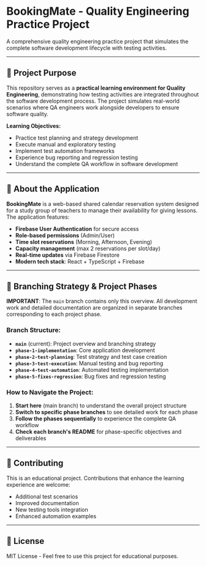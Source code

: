 # BookingMate - Quality Engineering Practice Project

A comprehensive quality engineering practice project that simulates the complete software development lifecycle with testing activities.

---

## 🎯 Project Purpose

This repository serves as a **practical learning environment for Quality Engineering**, demonstrating how testing activities are integrated throughout the software development process. The project simulates real-world scenarios where QA engineers work alongside developers to ensure software quality.

**Learning Objectives:**
- Practice test planning and strategy development
- Execute manual and exploratory testing
- Implement test automation frameworks
- Experience bug reporting and regression testing
- Understand the complete QA workflow in software development

---

## 📖 About the Application

**BookingMate** is a web-based shared calendar reservation system designed for a study group of teachers to manage their availability for giving lessons. The application features:

- **Firebase User Authentication** for secure access
- **Role-based permissions** (Admin/User)
- **Time slot reservations** (Morning, Afternoon, Evening)
- **Capacity management** (max 2 reservations per slot/day)
- **Real-time updates** via Firebase Firestore
- **Modern tech stack**: React + TypeScript + Firebase

---

## 🌿 Branching Strategy & Project Phases

**IMPORTANT**: The `main` branch contains only this overview. All development work and detailed documentation are organized in separate branches corresponding to each project phase.

### Branch Structure:

- **`main`** (current): Project overview and branching strategy
- **`phase-1-implementation`**: Core application development
- **`phase-2-test-planning`**: Test strategy and test case creation
- **`phase-3-test-execution`**: Manual testing and bug reporting
- **`phase-4-test-automation`**: Automated testing implementation
- **`phase-5-fixes-regression`**: Bug fixes and regression testing

### How to Navigate the Project:

1. **Start here** (main branch) to understand the overall project structure
2. **Switch to specific phase branches** to see detailed work for each phase
3. **Follow the phases sequentially** to experience the complete QA workflow
4. **Check each branch's README** for phase-specific objectives and deliverables

---

## 🤝 Contributing

This is an educational project. Contributions that enhance the learning experience are welcome:
- Additional test scenarios
- Improved documentation
- New testing tools integration
- Enhanced automation examples

---

## 📄 License

MIT License - Feel free to use this project for educational purposes.
